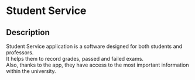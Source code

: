 # Student Service 

## Description

Student Service application is a software designed for both students and professors.  
It helps them to record grades, passed and failed exams.  
Also, thanks to the app, they have access to the most important information within the university.
